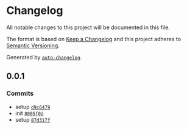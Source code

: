 # Changelog

All notable changes to this project will be documented in this file.

The format is based on [Keep a Changelog](https://keepachangelog.com/en/1.0.0/)
and this project adheres to [Semantic Versioning](https://semver.org/spec/v2.0.0.html).

Generated by [`auto-changelog`](https://github.com/CookPete/auto-changelog).

## 0.0.1

### Commits

- setup [`d9c6479`](https://github.com/bicycle-codes/image-cropper/commit/d9c64794dee5c802476cdfe8d47af34bcfe1e1ff)
- init [`8005f0d`](https://github.com/bicycle-codes/image-cropper/commit/8005f0d22683edad182dea0eb5f607c8408612c8)
- setup [`87d317f`](https://github.com/bicycle-codes/image-cropper/commit/87d317fedc1228efcf696754c2eed31285cdbb2d)
